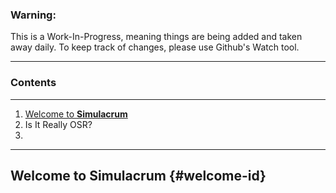 ### Warning:
This is a Work-In-Progress, meaning things are being added and taken away daily. To keep track of changes, please use Github's Watch tool.

---

### Contents
---

1. [Welcome to **Simulacrum**](#welcome-id)
2. Is It Really OSR?
3. 

---


## Welcome to Simulacrum {#welcome-id}
